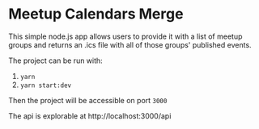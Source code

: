# Meetup Calendars Merge

This simple node.js app allows users to provide it with a list of meetup groups and returns an .ics file with all of those groups' published events.

The project can be run with:

1. `yarn`
2. `yarn start:dev`

Then the project will be accessible on port `3000`

The api is explorable at http://localhost:3000/api
